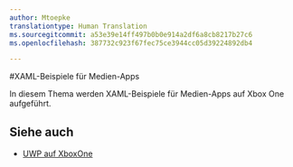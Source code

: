 ```yaml
---
author: Mtoepke
translationtype: Human Translation
ms.sourcegitcommit: a53e39e14ff497b0b0e914a2df6a8cb8217b27c6
ms.openlocfilehash: 387732c923f67fec75ce3944cc05d39224892db4

---
```

#XAML-Beispiele für Medien-Apps

In diesem Thema werden XAML-Beispiele für Medien-Apps auf Xbox One aufgeführt.

## Siehe auch
- [UWP auf XboxOne](index.md)



<!--HONumber=Aug16_HO3-->


